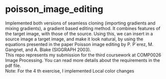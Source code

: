 # poisson_image_editing
Implemented both versions of seamless cloning (importing gradients and mixing gradients), a gradient based editing method. It combines features of the target image, with those of the source. Using this, we can insert in a source image a target image, and make it look natural, by using the equations presented in the paper Poisson image editing by P. P´erez, M. Gangnet, and A. Blake (SIGGRAPH 2003). <br>
This repo represents my submission for the third coursework at COMP0026 Image Processing. You can read more details about the requirements in the pdf file. <br>
Note: For the 4 th exercise, I implemented Local color changes 
